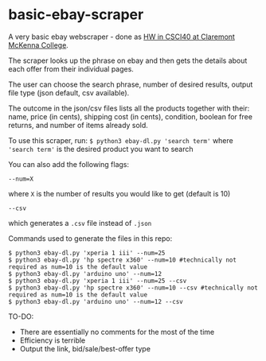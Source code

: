 # basic-ebay-scraper
A very basic ebay webscraper - done as [HW in CSCI40 at Claremont McKenna College](https://github.com/mikeizbicki/cmc-csci040/tree/2021fall/hw_03).

The scraper looks up the phrase on ebay and then gets the details about each offer from their individual pages.

The user can choose the search phrase, number of desired results, output file type (json default, csv available).

The outcome in the json/csv files lists all the products together with their: name, price (in cents), shipping cost (in cents), condition, boolean for free returns, and number of items already sold.

To use this scraper, run:
```$ python3 ebay-dl.py 'search term'``` 
where `'search term'` is the desired product you want to search

You can also add the following flags:
```
--num=X
``` 
where `X` is the number of results you would like to get (default is 10)
``` 
--csv
``` 
which generates a `.csv` file instead of `.json`   

Commands used to generate the files in this repo:
```
$ python3 ebay-dl.py 'xperia 1 iii' --num=25
$ python3 ebay-dl.py 'hp spectre x360' --num=10 #technically not required as num=10 is the default value
$ python3 ebay-dl.py 'arduino uno' --num=12
$ python3 ebay-dl.py 'xperia 1 iii' --num=25 --csv
$ python3 ebay-dl.py 'hp spectre x360' --num=10 --csv #technically not required as num=10 is the default value
$ python3 ebay-dl.py 'arduino uno' --num=12 --csv
```

TO-DO:
- There are essentially no comments for the most of the time
- Efficiency is terrible
- Output the link, bid/sale/best-offer type

